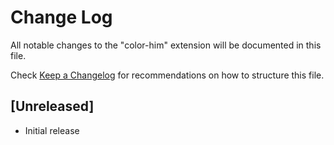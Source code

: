 # Change Log

All notable changes to the "color-him" extension will be documented in this file.

Check [Keep a Changelog](http://keepachangelog.com/) for recommendations on how to structure this file.

## [Unreleased]

- Initial release